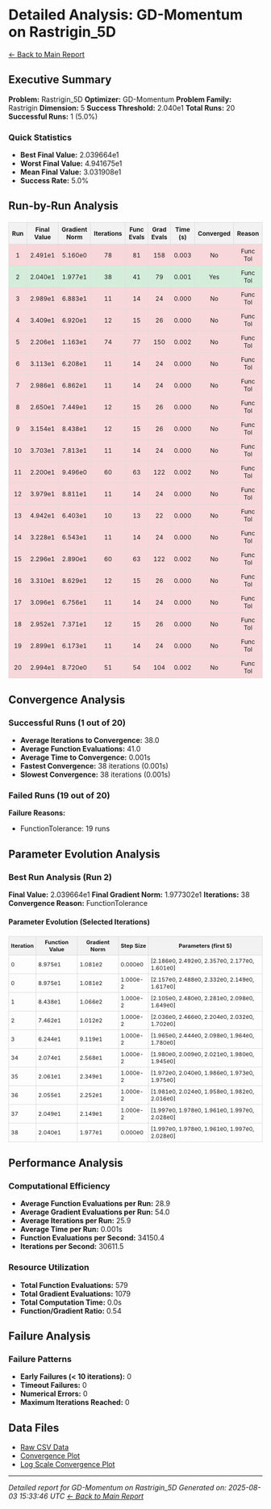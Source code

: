 # Detailed Analysis: GD-Momentum on Rastrigin_5D
[← Back to Main Report](benchmark_report.md)
## Executive Summary
**Problem:** Rastrigin_5D
**Optimizer:** GD-Momentum
**Problem Family:** Rastrigin
**Dimension:** 5
**Success Threshold:** 2.040e1
**Total Runs:** 20
**Successful Runs:** 1 (5.0%)

### Quick Statistics
* **Best Final Value:** 2.039664e1
* **Worst Final Value:** 4.941675e1
* **Mean Final Value:** 3.031908e1
* **Success Rate:** 5.0%


## Run-by-Run Analysis
<table style="border-collapse: collapse; width: 100%; margin: 20px 0; font-size: 12px;">
<tr style="background-color: #f2f2f2;">
<th style="border: 1px solid #ddd; padding: 6px; text-align: center;">Run</th>
<th style="border: 1px solid #ddd; padding: 6px; text-align: center;">Final Value</th>
<th style="border: 1px solid #ddd; padding: 6px; text-align: center;">Gradient Norm</th>
<th style="border: 1px solid #ddd; padding: 6px; text-align: center;">Iterations</th>
<th style="border: 1px solid #ddd; padding: 6px; text-align: center;">Func Evals</th>
<th style="border: 1px solid #ddd; padding: 6px; text-align: center;">Grad Evals</th>
<th style="border: 1px solid #ddd; padding: 6px; text-align: center;">Time (s)</th>
<th style="border: 1px solid #ddd; padding: 6px; text-align: center;">Converged</th>
<th style="border: 1px solid #ddd; padding: 6px; text-align: center;">Reason</th>
</tr>
<tr style="background-color: #f8d7da;">
<td style="border: 1px solid #ddd; padding: 6px; text-align: center;">1</td>
<td style="border: 1px solid #ddd; padding: 6px; text-align: center;">2.491e1</td>
<td style="border: 1px solid #ddd; padding: 6px; text-align: center;">5.160e0</td>
<td style="border: 1px solid #ddd; padding: 6px; text-align: center;">78</td>
<td style="border: 1px solid #ddd; padding: 6px; text-align: center;">81</td>
<td style="border: 1px solid #ddd; padding: 6px; text-align: center;">158</td>
<td style="border: 1px solid #ddd; padding: 6px; text-align: center;">0.003</td>
<td style="border: 1px solid #ddd; padding: 6px; text-align: center;">No</td>
<td style="border: 1px solid #ddd; padding: 6px; text-align: center;">Func Tol</td>
</tr>
<tr style="background-color: #d4edda;">
<td style="border: 1px solid #ddd; padding: 6px; text-align: center;">2</td>
<td style="border: 1px solid #ddd; padding: 6px; text-align: center;">2.040e1</td>
<td style="border: 1px solid #ddd; padding: 6px; text-align: center;">1.977e1</td>
<td style="border: 1px solid #ddd; padding: 6px; text-align: center;">38</td>
<td style="border: 1px solid #ddd; padding: 6px; text-align: center;">41</td>
<td style="border: 1px solid #ddd; padding: 6px; text-align: center;">79</td>
<td style="border: 1px solid #ddd; padding: 6px; text-align: center;">0.001</td>
<td style="border: 1px solid #ddd; padding: 6px; text-align: center;">Yes</td>
<td style="border: 1px solid #ddd; padding: 6px; text-align: center;">Func Tol</td>
</tr>
<tr style="background-color: #f8d7da;">
<td style="border: 1px solid #ddd; padding: 6px; text-align: center;">3</td>
<td style="border: 1px solid #ddd; padding: 6px; text-align: center;">2.989e1</td>
<td style="border: 1px solid #ddd; padding: 6px; text-align: center;">6.883e1</td>
<td style="border: 1px solid #ddd; padding: 6px; text-align: center;">11</td>
<td style="border: 1px solid #ddd; padding: 6px; text-align: center;">14</td>
<td style="border: 1px solid #ddd; padding: 6px; text-align: center;">24</td>
<td style="border: 1px solid #ddd; padding: 6px; text-align: center;">0.000</td>
<td style="border: 1px solid #ddd; padding: 6px; text-align: center;">No</td>
<td style="border: 1px solid #ddd; padding: 6px; text-align: center;">Func Tol</td>
</tr>
<tr style="background-color: #f8d7da;">
<td style="border: 1px solid #ddd; padding: 6px; text-align: center;">4</td>
<td style="border: 1px solid #ddd; padding: 6px; text-align: center;">3.409e1</td>
<td style="border: 1px solid #ddd; padding: 6px; text-align: center;">6.920e1</td>
<td style="border: 1px solid #ddd; padding: 6px; text-align: center;">12</td>
<td style="border: 1px solid #ddd; padding: 6px; text-align: center;">15</td>
<td style="border: 1px solid #ddd; padding: 6px; text-align: center;">26</td>
<td style="border: 1px solid #ddd; padding: 6px; text-align: center;">0.000</td>
<td style="border: 1px solid #ddd; padding: 6px; text-align: center;">No</td>
<td style="border: 1px solid #ddd; padding: 6px; text-align: center;">Func Tol</td>
</tr>
<tr style="background-color: #f8d7da;">
<td style="border: 1px solid #ddd; padding: 6px; text-align: center;">5</td>
<td style="border: 1px solid #ddd; padding: 6px; text-align: center;">2.206e1</td>
<td style="border: 1px solid #ddd; padding: 6px; text-align: center;">1.163e1</td>
<td style="border: 1px solid #ddd; padding: 6px; text-align: center;">74</td>
<td style="border: 1px solid #ddd; padding: 6px; text-align: center;">77</td>
<td style="border: 1px solid #ddd; padding: 6px; text-align: center;">150</td>
<td style="border: 1px solid #ddd; padding: 6px; text-align: center;">0.002</td>
<td style="border: 1px solid #ddd; padding: 6px; text-align: center;">No</td>
<td style="border: 1px solid #ddd; padding: 6px; text-align: center;">Func Tol</td>
</tr>
<tr style="background-color: #f8d7da;">
<td style="border: 1px solid #ddd; padding: 6px; text-align: center;">6</td>
<td style="border: 1px solid #ddd; padding: 6px; text-align: center;">3.113e1</td>
<td style="border: 1px solid #ddd; padding: 6px; text-align: center;">6.208e1</td>
<td style="border: 1px solid #ddd; padding: 6px; text-align: center;">11</td>
<td style="border: 1px solid #ddd; padding: 6px; text-align: center;">14</td>
<td style="border: 1px solid #ddd; padding: 6px; text-align: center;">24</td>
<td style="border: 1px solid #ddd; padding: 6px; text-align: center;">0.000</td>
<td style="border: 1px solid #ddd; padding: 6px; text-align: center;">No</td>
<td style="border: 1px solid #ddd; padding: 6px; text-align: center;">Func Tol</td>
</tr>
<tr style="background-color: #f8d7da;">
<td style="border: 1px solid #ddd; padding: 6px; text-align: center;">7</td>
<td style="border: 1px solid #ddd; padding: 6px; text-align: center;">2.986e1</td>
<td style="border: 1px solid #ddd; padding: 6px; text-align: center;">6.862e1</td>
<td style="border: 1px solid #ddd; padding: 6px; text-align: center;">11</td>
<td style="border: 1px solid #ddd; padding: 6px; text-align: center;">14</td>
<td style="border: 1px solid #ddd; padding: 6px; text-align: center;">24</td>
<td style="border: 1px solid #ddd; padding: 6px; text-align: center;">0.000</td>
<td style="border: 1px solid #ddd; padding: 6px; text-align: center;">No</td>
<td style="border: 1px solid #ddd; padding: 6px; text-align: center;">Func Tol</td>
</tr>
<tr style="background-color: #f8d7da;">
<td style="border: 1px solid #ddd; padding: 6px; text-align: center;">8</td>
<td style="border: 1px solid #ddd; padding: 6px; text-align: center;">2.650e1</td>
<td style="border: 1px solid #ddd; padding: 6px; text-align: center;">7.449e1</td>
<td style="border: 1px solid #ddd; padding: 6px; text-align: center;">12</td>
<td style="border: 1px solid #ddd; padding: 6px; text-align: center;">15</td>
<td style="border: 1px solid #ddd; padding: 6px; text-align: center;">26</td>
<td style="border: 1px solid #ddd; padding: 6px; text-align: center;">0.000</td>
<td style="border: 1px solid #ddd; padding: 6px; text-align: center;">No</td>
<td style="border: 1px solid #ddd; padding: 6px; text-align: center;">Func Tol</td>
</tr>
<tr style="background-color: #f8d7da;">
<td style="border: 1px solid #ddd; padding: 6px; text-align: center;">9</td>
<td style="border: 1px solid #ddd; padding: 6px; text-align: center;">3.154e1</td>
<td style="border: 1px solid #ddd; padding: 6px; text-align: center;">8.438e1</td>
<td style="border: 1px solid #ddd; padding: 6px; text-align: center;">12</td>
<td style="border: 1px solid #ddd; padding: 6px; text-align: center;">15</td>
<td style="border: 1px solid #ddd; padding: 6px; text-align: center;">26</td>
<td style="border: 1px solid #ddd; padding: 6px; text-align: center;">0.000</td>
<td style="border: 1px solid #ddd; padding: 6px; text-align: center;">No</td>
<td style="border: 1px solid #ddd; padding: 6px; text-align: center;">Func Tol</td>
</tr>
<tr style="background-color: #f8d7da;">
<td style="border: 1px solid #ddd; padding: 6px; text-align: center;">10</td>
<td style="border: 1px solid #ddd; padding: 6px; text-align: center;">3.703e1</td>
<td style="border: 1px solid #ddd; padding: 6px; text-align: center;">7.813e1</td>
<td style="border: 1px solid #ddd; padding: 6px; text-align: center;">11</td>
<td style="border: 1px solid #ddd; padding: 6px; text-align: center;">14</td>
<td style="border: 1px solid #ddd; padding: 6px; text-align: center;">24</td>
<td style="border: 1px solid #ddd; padding: 6px; text-align: center;">0.000</td>
<td style="border: 1px solid #ddd; padding: 6px; text-align: center;">No</td>
<td style="border: 1px solid #ddd; padding: 6px; text-align: center;">Func Tol</td>
</tr>
<tr style="background-color: #f8d7da;">
<td style="border: 1px solid #ddd; padding: 6px; text-align: center;">11</td>
<td style="border: 1px solid #ddd; padding: 6px; text-align: center;">2.200e1</td>
<td style="border: 1px solid #ddd; padding: 6px; text-align: center;">9.496e0</td>
<td style="border: 1px solid #ddd; padding: 6px; text-align: center;">60</td>
<td style="border: 1px solid #ddd; padding: 6px; text-align: center;">63</td>
<td style="border: 1px solid #ddd; padding: 6px; text-align: center;">122</td>
<td style="border: 1px solid #ddd; padding: 6px; text-align: center;">0.002</td>
<td style="border: 1px solid #ddd; padding: 6px; text-align: center;">No</td>
<td style="border: 1px solid #ddd; padding: 6px; text-align: center;">Func Tol</td>
</tr>
<tr style="background-color: #f8d7da;">
<td style="border: 1px solid #ddd; padding: 6px; text-align: center;">12</td>
<td style="border: 1px solid #ddd; padding: 6px; text-align: center;">3.979e1</td>
<td style="border: 1px solid #ddd; padding: 6px; text-align: center;">8.811e1</td>
<td style="border: 1px solid #ddd; padding: 6px; text-align: center;">11</td>
<td style="border: 1px solid #ddd; padding: 6px; text-align: center;">14</td>
<td style="border: 1px solid #ddd; padding: 6px; text-align: center;">24</td>
<td style="border: 1px solid #ddd; padding: 6px; text-align: center;">0.000</td>
<td style="border: 1px solid #ddd; padding: 6px; text-align: center;">No</td>
<td style="border: 1px solid #ddd; padding: 6px; text-align: center;">Func Tol</td>
</tr>
<tr style="background-color: #f8d7da;">
<td style="border: 1px solid #ddd; padding: 6px; text-align: center;">13</td>
<td style="border: 1px solid #ddd; padding: 6px; text-align: center;">4.942e1</td>
<td style="border: 1px solid #ddd; padding: 6px; text-align: center;">6.403e1</td>
<td style="border: 1px solid #ddd; padding: 6px; text-align: center;">10</td>
<td style="border: 1px solid #ddd; padding: 6px; text-align: center;">13</td>
<td style="border: 1px solid #ddd; padding: 6px; text-align: center;">22</td>
<td style="border: 1px solid #ddd; padding: 6px; text-align: center;">0.000</td>
<td style="border: 1px solid #ddd; padding: 6px; text-align: center;">No</td>
<td style="border: 1px solid #ddd; padding: 6px; text-align: center;">Func Tol</td>
</tr>
<tr style="background-color: #f8d7da;">
<td style="border: 1px solid #ddd; padding: 6px; text-align: center;">14</td>
<td style="border: 1px solid #ddd; padding: 6px; text-align: center;">3.228e1</td>
<td style="border: 1px solid #ddd; padding: 6px; text-align: center;">6.543e1</td>
<td style="border: 1px solid #ddd; padding: 6px; text-align: center;">11</td>
<td style="border: 1px solid #ddd; padding: 6px; text-align: center;">14</td>
<td style="border: 1px solid #ddd; padding: 6px; text-align: center;">24</td>
<td style="border: 1px solid #ddd; padding: 6px; text-align: center;">0.000</td>
<td style="border: 1px solid #ddd; padding: 6px; text-align: center;">No</td>
<td style="border: 1px solid #ddd; padding: 6px; text-align: center;">Func Tol</td>
</tr>
<tr style="background-color: #f8d7da;">
<td style="border: 1px solid #ddd; padding: 6px; text-align: center;">15</td>
<td style="border: 1px solid #ddd; padding: 6px; text-align: center;">2.296e1</td>
<td style="border: 1px solid #ddd; padding: 6px; text-align: center;">2.890e1</td>
<td style="border: 1px solid #ddd; padding: 6px; text-align: center;">60</td>
<td style="border: 1px solid #ddd; padding: 6px; text-align: center;">63</td>
<td style="border: 1px solid #ddd; padding: 6px; text-align: center;">122</td>
<td style="border: 1px solid #ddd; padding: 6px; text-align: center;">0.002</td>
<td style="border: 1px solid #ddd; padding: 6px; text-align: center;">No</td>
<td style="border: 1px solid #ddd; padding: 6px; text-align: center;">Func Tol</td>
</tr>
<tr style="background-color: #f8d7da;">
<td style="border: 1px solid #ddd; padding: 6px; text-align: center;">16</td>
<td style="border: 1px solid #ddd; padding: 6px; text-align: center;">3.310e1</td>
<td style="border: 1px solid #ddd; padding: 6px; text-align: center;">8.629e1</td>
<td style="border: 1px solid #ddd; padding: 6px; text-align: center;">12</td>
<td style="border: 1px solid #ddd; padding: 6px; text-align: center;">15</td>
<td style="border: 1px solid #ddd; padding: 6px; text-align: center;">26</td>
<td style="border: 1px solid #ddd; padding: 6px; text-align: center;">0.000</td>
<td style="border: 1px solid #ddd; padding: 6px; text-align: center;">No</td>
<td style="border: 1px solid #ddd; padding: 6px; text-align: center;">Func Tol</td>
</tr>
<tr style="background-color: #f8d7da;">
<td style="border: 1px solid #ddd; padding: 6px; text-align: center;">17</td>
<td style="border: 1px solid #ddd; padding: 6px; text-align: center;">3.096e1</td>
<td style="border: 1px solid #ddd; padding: 6px; text-align: center;">6.756e1</td>
<td style="border: 1px solid #ddd; padding: 6px; text-align: center;">11</td>
<td style="border: 1px solid #ddd; padding: 6px; text-align: center;">14</td>
<td style="border: 1px solid #ddd; padding: 6px; text-align: center;">24</td>
<td style="border: 1px solid #ddd; padding: 6px; text-align: center;">0.000</td>
<td style="border: 1px solid #ddd; padding: 6px; text-align: center;">No</td>
<td style="border: 1px solid #ddd; padding: 6px; text-align: center;">Func Tol</td>
</tr>
<tr style="background-color: #f8d7da;">
<td style="border: 1px solid #ddd; padding: 6px; text-align: center;">18</td>
<td style="border: 1px solid #ddd; padding: 6px; text-align: center;">2.952e1</td>
<td style="border: 1px solid #ddd; padding: 6px; text-align: center;">7.371e1</td>
<td style="border: 1px solid #ddd; padding: 6px; text-align: center;">12</td>
<td style="border: 1px solid #ddd; padding: 6px; text-align: center;">15</td>
<td style="border: 1px solid #ddd; padding: 6px; text-align: center;">26</td>
<td style="border: 1px solid #ddd; padding: 6px; text-align: center;">0.000</td>
<td style="border: 1px solid #ddd; padding: 6px; text-align: center;">No</td>
<td style="border: 1px solid #ddd; padding: 6px; text-align: center;">Func Tol</td>
</tr>
<tr style="background-color: #f8d7da;">
<td style="border: 1px solid #ddd; padding: 6px; text-align: center;">19</td>
<td style="border: 1px solid #ddd; padding: 6px; text-align: center;">2.899e1</td>
<td style="border: 1px solid #ddd; padding: 6px; text-align: center;">6.173e1</td>
<td style="border: 1px solid #ddd; padding: 6px; text-align: center;">11</td>
<td style="border: 1px solid #ddd; padding: 6px; text-align: center;">14</td>
<td style="border: 1px solid #ddd; padding: 6px; text-align: center;">24</td>
<td style="border: 1px solid #ddd; padding: 6px; text-align: center;">0.000</td>
<td style="border: 1px solid #ddd; padding: 6px; text-align: center;">No</td>
<td style="border: 1px solid #ddd; padding: 6px; text-align: center;">Func Tol</td>
</tr>
<tr style="background-color: #f8d7da;">
<td style="border: 1px solid #ddd; padding: 6px; text-align: center;">20</td>
<td style="border: 1px solid #ddd; padding: 6px; text-align: center;">2.994e1</td>
<td style="border: 1px solid #ddd; padding: 6px; text-align: center;">8.720e0</td>
<td style="border: 1px solid #ddd; padding: 6px; text-align: center;">51</td>
<td style="border: 1px solid #ddd; padding: 6px; text-align: center;">54</td>
<td style="border: 1px solid #ddd; padding: 6px; text-align: center;">104</td>
<td style="border: 1px solid #ddd; padding: 6px; text-align: center;">0.002</td>
<td style="border: 1px solid #ddd; padding: 6px; text-align: center;">No</td>
<td style="border: 1px solid #ddd; padding: 6px; text-align: center;">Func Tol</td>
</tr>
</table>

## Convergence Analysis

### Successful Runs (1 out of 20)

* **Average Iterations to Convergence:** 38.0
* **Average Function Evaluations:** 41.0
* **Average Time to Convergence:** 0.001s
* **Fastest Convergence:** 38 iterations (0.001s)
* **Slowest Convergence:** 38 iterations (0.001s)

### Failed Runs (19 out of 20)

**Failure Reasons:**
- FunctionTolerance: 19 runs

## Parameter Evolution Analysis

### Best Run Analysis (Run 2)
**Final Value:** 2.039664e1
**Final Gradient Norm:** 1.977302e1
**Iterations:** 38
**Convergence Reason:** FunctionTolerance

#### Parameter Evolution (Selected Iterations)

<table style="border-collapse: collapse; width: 100%; margin: 20px 0; font-size: 11px;">
<tr style="background-color: #f2f2f2;">
<th style="border: 1px solid #ddd; padding: 4px;">Iteration</th>
<th style="border: 1px solid #ddd; padding: 4px;">Function Value</th>
<th style="border: 1px solid #ddd; padding: 4px;">Gradient Norm</th>
<th style="border: 1px solid #ddd; padding: 4px;">Step Size</th>
<th style="border: 1px solid #ddd; padding: 4px;">Parameters (first 5)</th>
</tr>
<tr><td style="border: 1px solid #ddd; padding: 4px;">0</td><td style="border: 1px solid #ddd; padding: 4px;">8.975e1</td><td style="border: 1px solid #ddd; padding: 4px;">1.081e2</td><td style="border: 1px solid #ddd; padding: 4px;">0.000e0</td><td style="border: 1px solid #ddd; padding: 4px;">[2.186e0, 2.492e0, 2.357e0, 2.177e0, 1.601e0]</td></tr>
<tr><td style="border: 1px solid #ddd; padding: 4px;">0</td><td style="border: 1px solid #ddd; padding: 4px;">8.975e1</td><td style="border: 1px solid #ddd; padding: 4px;">1.081e2</td><td style="border: 1px solid #ddd; padding: 4px;">1.000e-2</td><td style="border: 1px solid #ddd; padding: 4px;">[2.157e0, 2.488e0, 2.332e0, 2.149e0, 1.617e0]</td></tr>
<tr><td style="border: 1px solid #ddd; padding: 4px;">1</td><td style="border: 1px solid #ddd; padding: 4px;">8.438e1</td><td style="border: 1px solid #ddd; padding: 4px;">1.066e2</td><td style="border: 1px solid #ddd; padding: 4px;">1.000e-2</td><td style="border: 1px solid #ddd; padding: 4px;">[2.105e0, 2.480e0, 2.281e0, 2.098e0, 1.649e0]</td></tr>
<tr><td style="border: 1px solid #ddd; padding: 4px;">2</td><td style="border: 1px solid #ddd; padding: 4px;">7.462e1</td><td style="border: 1px solid #ddd; padding: 4px;">1.012e2</td><td style="border: 1px solid #ddd; padding: 4px;">1.000e-2</td><td style="border: 1px solid #ddd; padding: 4px;">[2.036e0, 2.466e0, 2.204e0, 2.032e0, 1.702e0]</td></tr>
<tr><td style="border: 1px solid #ddd; padding: 4px;">3</td><td style="border: 1px solid #ddd; padding: 4px;">6.244e1</td><td style="border: 1px solid #ddd; padding: 4px;">9.119e1</td><td style="border: 1px solid #ddd; padding: 4px;">1.000e-2</td><td style="border: 1px solid #ddd; padding: 4px;">[1.965e0, 2.444e0, 2.098e0, 1.964e0, 1.780e0]</td></tr>
<tr><td style="border: 1px solid #ddd; padding: 4px;">34</td><td style="border: 1px solid #ddd; padding: 4px;">2.074e1</td><td style="border: 1px solid #ddd; padding: 4px;">2.568e1</td><td style="border: 1px solid #ddd; padding: 4px;">1.000e-2</td><td style="border: 1px solid #ddd; padding: 4px;">[1.980e0, 2.009e0, 2.021e0, 1.980e0, 1.945e0]</td></tr>
<tr><td style="border: 1px solid #ddd; padding: 4px;">35</td><td style="border: 1px solid #ddd; padding: 4px;">2.061e1</td><td style="border: 1px solid #ddd; padding: 4px;">2.349e1</td><td style="border: 1px solid #ddd; padding: 4px;">1.000e-2</td><td style="border: 1px solid #ddd; padding: 4px;">[1.972e0, 2.040e0, 1.986e0, 1.973e0, 1.975e0]</td></tr>
<tr><td style="border: 1px solid #ddd; padding: 4px;">36</td><td style="border: 1px solid #ddd; padding: 4px;">2.055e1</td><td style="border: 1px solid #ddd; padding: 4px;">2.252e1</td><td style="border: 1px solid #ddd; padding: 4px;">1.000e-2</td><td style="border: 1px solid #ddd; padding: 4px;">[1.981e0, 2.024e0, 1.958e0, 1.982e0, 2.016e0]</td></tr>
<tr><td style="border: 1px solid #ddd; padding: 4px;">37</td><td style="border: 1px solid #ddd; padding: 4px;">2.049e1</td><td style="border: 1px solid #ddd; padding: 4px;">2.149e1</td><td style="border: 1px solid #ddd; padding: 4px;">1.000e-2</td><td style="border: 1px solid #ddd; padding: 4px;">[1.997e0, 1.978e0, 1.961e0, 1.997e0, 2.028e0]</td></tr>
<tr><td style="border: 1px solid #ddd; padding: 4px;">38</td><td style="border: 1px solid #ddd; padding: 4px;">2.040e1</td><td style="border: 1px solid #ddd; padding: 4px;">1.977e1</td><td style="border: 1px solid #ddd; padding: 4px;">0.000e0</td><td style="border: 1px solid #ddd; padding: 4px;">[1.997e0, 1.978e0, 1.961e0, 1.997e0, 2.028e0]</td></tr>
</table>

## Performance Analysis

### Computational Efficiency
- **Average Function Evaluations per Run:** 28.9
- **Average Gradient Evaluations per Run:** 54.0
- **Average Iterations per Run:** 25.9
- **Average Time per Run:** 0.001s
- **Function Evaluations per Second:** 34150.4
- **Iterations per Second:** 30611.5
### Resource Utilization
- **Total Function Evaluations:** 579
- **Total Gradient Evaluations:** 1079
- **Total Computation Time:** 0.0s
- **Function/Gradient Ratio:** 0.54
## Failure Analysis

### Failure Patterns
- **Early Failures (< 10 iterations):** 0
- **Timeout Failures:** 0
- **Numerical Errors:** 0
- **Maximum Iterations Reached:** 0


## Data Files
* [Raw CSV Data](../data/problems/Rastrigin_5D_results.csv)
* [Convergence Plot](../plots/Rastrigin_5D.png)
* [Log Scale Convergence Plot](../plots/Rastrigin_5D_log.png)


---
*Detailed report for GD-Momentum on Rastrigin_5D*
*Generated on: 2025-08-03 15:33:46 UTC*
*[← Back to Main Report](../benchmark_report.md)*

